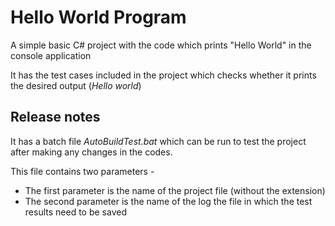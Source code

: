 # Hello World Program
A simple basic C# project with the code which prints "Hello World" in the console application

It has the test cases included in the project which checks whether it prints the desired output (*Hello world*)

## Release notes

It has a batch file *AutoBuildTest.bat* which can be run to test the project after making any changes in the codes.

This file contains two parameters -
  * The first parameter is the name of the project file (without the extension)
  * The second parameter is the name of the log the file in which the test results need to be saved
  
